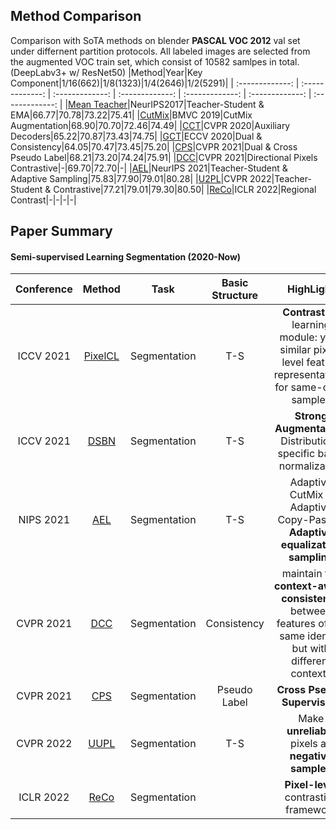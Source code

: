 ## Method Comparison
Comparison with SoTA methods on blender **PASCAL VOC 2012** val set under differnent partition protocols. All labeled images are selected from the augmented VOC train set, which consist of 10582 samlpes in total. (DeepLabv3+ w/ ResNet50)
|Method|Year|Key Component|1/16(662)|1/8(1323)|1/4(2646)|1/2(5291)|
| :-------------: | :-------------: | :-------------: | :-------------: | :-------------: | :-------------: | :-------------: |
|[Mean Teacher](https://arxiv.org/pdf/1703.01780v6.pdf)|NeurIPS2017|Teacher-Student & EMA|66.77|70.78|73.22|75.41|
|[CutMix](https://arxiv.org/pdf/1906.01916v5.pdf)|BMVC 2019|CutMix Augmentation|68.90|70.70|72.46|74.49|
|[CCT](https://arxiv.org/pdf/2003.09005v3.pdf)|CVPR 2020|Auxiliary Decoders|65.22|70.87|73.43|74.75|
|[GCT](https://arxiv.org/pdf/2008.05258v1.pdf)|ECCV 2020|Dual & Consistency|64.05|70.47|73.45|75.20|
|[CPS](https://arxiv.org/pdf/2106.01226v2.pdf)|CVPR 2021|Dual & Cross Pseudo Label|68.21|73.20|74.24|75.91|
|[DCC](https://arxiv.org/pdf/2106.14133v1.pdf)|CVPR 2021|Directional Pixels Contrastive|-|69.70|72.70|-|
|[AEL](https://arxiv.org/pdf/2110.05474v1.pdf)|NeurIPS 2021|Teacher-Student & Adaptive Sampling|75.83|77.90|79.01|80.28|
|[U2PL](https://arxiv.org/pdf/2203.03884v2.pdf)|CVPR 2022|Teacher-Student & Contrastive|77.21|79.01|79.30|80.50|
|[ReCo](https://arxiv.org/pdf/2104.04465v4.pdf)|ICLR 2022|Regional Contrast|-|-|-|-|
## Paper Summary

#### Semi-supervised Learning Segmentation (2020-Now)
| Conference | Method | Task | Basic Structure | HighLight |
| :-------------: | :-------------: | :-------------: | :-------------: |:-------------: |
|ICCV 2021|[PixelCL](https://arxiv.org/pdf/2104.13415v3.pdf)|Segmentation|T-S|**Contrastive** learning module: yield similar pixel-level feature representations for same-class samples|
|ICCV 2021|[DSBN](https://arxiv.org/pdf/2104.07256v4.pdf)|Segmentation|T-S|**Strong Augmentation**: Distribution-specific batch normalization|
|NIPS 2021|[AEL](https://arxiv.org/pdf/2110.05474v1.pdf)|Segmentation|T-S| Adaptive CutMix & Adaptive Copy-Paste & **Adaptive equalization sampling**|
|CVPR 2021|[DCC](https://arxiv.org/pdf/2106.14133v1.pdf)|Segmentation|Consistency|maintain the **context-aware consistency** between features of the same identity but with different contexts|
|CVPR 2021|[CPS](https://arxiv.org/pdf/2106.01226v2.pdf)|Segmentation|Pseudo Label|**Cross Pseudo Supervision**|
|CVPR 2022|[UUPL](https://arxiv.org/pdf/2203.03884)|Segmentation|T-S| Make **unreliable** pixels as **negative samples**|
|ICLR 2022|[ReCo](https://arxiv.org/pdf/2104.04465v4.pdf)|Segmentation||**Pixel-level** contrastive framework |











